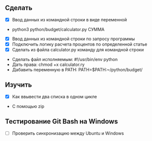 ## Сделать
- [x] Ввод данных из командной строки в виде переменной
* python3 python/budget/calculator.py СУММА
- [x] Ввод данных из командной строки по запросу программы
- [x] Подключить логику расчета процентов по определенной статье
- [x] Сделать из файла calculator.py команду для командной строки
* Сделать файл исполняемым: #!/usr/bin/env python
* Дать права: chmod +x calculator.ry
* Дабавить переменную в PATH:  PATH=$PATH:~/python/budget/

## Изучить
- [x] Как ввывести два списка в одном цикле
* С помощью zip

## Тестирование Git Bash на Windows
- [ ] Проверить синхронизацию между Ubuntu и Windows
